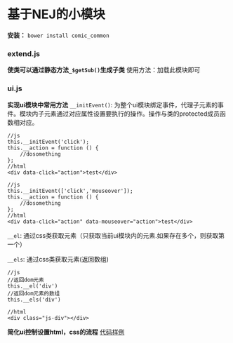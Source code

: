 # 基于NEJ的小模块
**安装：** `bower install comic_common`

### extend.js
**使类可以通过静态方法`_$getSub()`生成子类**
使用方法：加载此模块即可

### ui.js
**实现ui模块中常用方法**
`__initEvent()`: 为整个ui模块绑定事件，代理子元素的事件。模块内子元素通过对应属性设置要执行的操作。操作与类的protected成员函数相对应。

    //js
    this.__initEvent('click');
    this.__action = function () {
        //dosomething
    };
    //html
    <div data-click="action">test</div>
    
    //js
    this.__initEvent(['click','mouseover']);
    this.__action = function () {
        //dosomething
    };
    //html
    <div data-click="action" data-mouseover="action">test</div>
    
`__el`: 通过css类获取元素（只获取当前ui模块内的元素.如果存在多个，则获取第一个）

`__els`: 通过css类获取元素(返回数组)


    //js
    //返回dom元素
    this.__el('div')
    //返回dom元素的数组
    this.__els('div')
    
    //html
    <div class="js-div"></div>

**简化ui控制设置html，css的流程**
[代码样例](https://github.com/wuww5511/comic_common/tree/master/demo/ui)